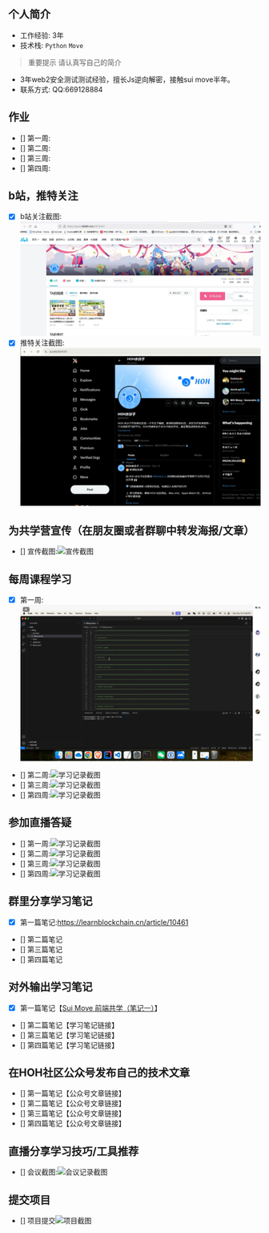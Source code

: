 ## 个人简介
- 工作经验: 3年
- 技术栈: `Python` `Move`
> 重要提示 请认真写自己的简介
- 3年web2安全测试测试经验，擅长Js逆向解密，接触sui move半年。
- 联系方式: QQ:669128884



## 作业
- [] 第一周:
- [] 第二周:
- [] 第三周:
- [] 第四周:



## b站，推特关注

- [x] b站关注截图: ![关注截图](./images/bilibili_follow.png)
- [x] 推特关注截图: ![关注截图](./images/x_follow.png)

## 为共学营宣传（在朋友圈或者群聊中转发海报/文章）

- [] 宣传截图:![宣传截图](./images/你的图片地址)

## 每周课程学习

- [x] 第一周:
    ![周一记录截图](./images/first_move_study.png)
- [] 第二周:![学习记录截图](./images/你的图片地址)
- [] 第三周:![学习记录截图](./images/你的图片地址)
- [] 第四周:![学习记录截图](./images/你的图片地址)

## 参加直播答疑

- [] 第一周:![学习记录截图](./images/你的图片地址)
- [] 第二周:![学习记录截图](./images/你的图片地址)
- [] 第三周:![学习记录截图](./images/你的图片地址)
- [] 第四周:![学习记录截图](./images/你的图片地址)

## 群里分享学习笔记

- [x] 第一篇笔记:https://learnblockchain.cn/article/10461
- [] 第二篇笔记
- [] 第三篇笔记
- [] 第四篇笔记

## 对外输出学习笔记

- [x] 第一篇笔记【[Sui Move 前端共学（笔记一）](https://learnblockchain.cn/article/10461)】
- [] 第二篇笔记【学习笔记链接】
- [] 第三篇笔记【学习笔记链接】
- [] 第四篇笔记【学习笔记链接】

## 在HOH社区公众号发布自己的技术文章

- [] 第一篇笔记【公众号文章链接】
- [] 第二篇笔记【公众号文章链接】
- [] 第三篇笔记【公众号文章链接】
- [] 第四篇笔记【公众号文章链接】

## 直播分享学习技巧/工具推荐

- [] 会议截图:![会议记录截图](./images/你的图片地址)

## 提交项目

- [] 项目提交![项目截图](./images/你的图片地址)


